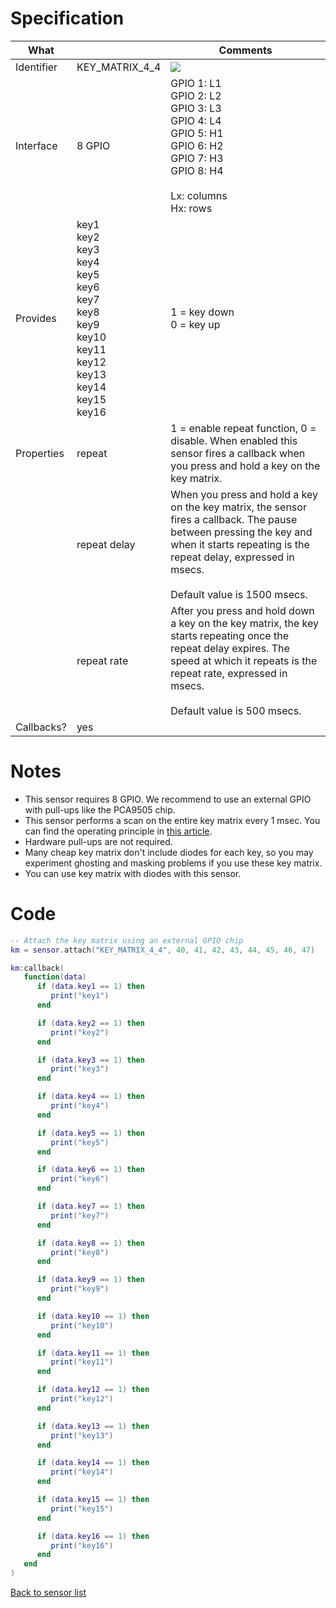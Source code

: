 # Specification

| What         |                | Comments                   |
|--------------|----------------|----------------------------|
| Identifier   | KEY_MATRIX_4_4 | ![](http://git.whitecatboard.org/key_matrix_4_4.png) |
| Interface    | 8 GPIO         | GPIO 1: L1<br/>GPIO 2: L2<br/>GPIO 3: L3<br/>GPIO 4: L4<br/>GPIO 5: H1<br/>GPIO 6: H2<br/>GPIO 7: H3<br/>GPIO 8: H4<br/><br/>Lx: columns<br/>Hx: rows |
| Provides     | key1<br/>key2<br/>key3<br/>key4<br/>key5<br/>key6<br/>key7<br/>key8<br/>key9<br/>key10<br/>key11<br/>key12<br/>key13<br/>key14<br/>key15<br/>key16<br/>             | 1 = key down<br/>0 = key up|
| Properties   | repeat           | 1 = enable repeat function, 0 = disable. When enabled this sensor fires a callback when you press and hold a key on the key matrix.                            |
|              | repeat delay     | When you press and hold a key on the key matrix, the sensor fires a callback. The pause between pressing the key and when it starts repeating is the repeat delay, expressed in msecs.<br/><br/>Default value is 1500 msecs.
|              | repeat rate      | After you press and hold down a key on the key matrix, the key starts repeating once the repeat delay expires. The speed at which it repeats is the repeat rate, expressed in msecs.<br/><br/>Default value is 500 msecs.
| Callbacks?   | yes            | |


# Notes

* This sensor requires 8 GPIO. We recommend to use an external GPIO with pull-ups like the PCA9505 chip.
* This sensor performs a scan on the entire key matrix every 1 msec. You can find the operating principle in [this article](http://pcbheaven.com/wikipages/How_Key_Matrices_Works/).
* Hardware pull-ups are not required.
* Many cheap key matrix don't include diodes for each key, so you may experiment ghosting and masking problems if you use these key matrix.
* You can use key matrix with diodes with this sensor.

# Code

```lua
-- Attach the key matrix using an external GPIO chip
km = sensor.attach("KEY_MATRIX_4_4", 40, 41, 42, 43, 44, 45, 46, 47)

km:callback(
   function(data)
      if (data.key1 == 1) then
         print("key1")
      end

      if (data.key2 == 1) then
         print("key2")
      end

      if (data.key3 == 1) then
         print("key3")
      end

      if (data.key4 == 1) then
         print("key4")
      end

      if (data.key5 == 1) then
         print("key5")
      end

      if (data.key6 == 1) then
         print("key6")
      end

      if (data.key7 == 1) then
         print("key7")
      end

      if (data.key8 == 1) then
         print("key8")
      end

      if (data.key9 == 1) then
         print("key9")
      end

      if (data.key10 == 1) then
         print("key10")
      end

      if (data.key11 == 1) then
         print("key11")
      end

      if (data.key12 == 1) then
         print("key12")
      end

      if (data.key13 == 1) then
         print("key13")
      end

      if (data.key14 == 1) then
         print("key14")
      end

      if (data.key15 == 1) then
         print("key15")
      end

      if (data.key16 == 1) then
         print("key16")
      end
   end
)
```

[Back to sensor list](./Sensor-module#supported-sensors)
